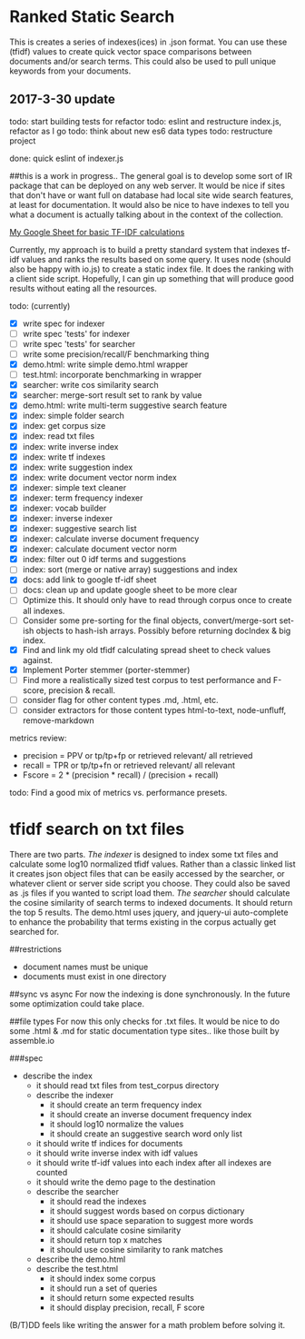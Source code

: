 # Ranked Static Search

This is creates a series of indexes(ices) in .json format. You can use these (tfidf) values to create quick vector space comparisons between documents and/or search terms. This could also be used to pull unique keywords from your documents.

## 2017-3-30 update
todo: start building tests for refactor
todo: eslint and restructure index.js, refactor as I go
todo: think about new es6 data types
todo: restructure project

done: quick eslint of indexer.js


##this is a work in progress..
The general goal is to develop some sort of IR package that can be deployed on any web server.
 It would be nice if sites that don't have or want full on database had local site wide search
  features, at least for documentation. It would also be nice to have indexes to tell you what 
  a document is actually talking about in the context of the collection.


[My Google Sheet for basic TF-IDF calculations](https://docs.google.com/spreadsheets/d/1yWSgmJH1Zr5XkGIhCvssmIMYAXnNfilsidj5dsaxGl4/edit?usp=sharing)
  
Currently, my approach is to build a pretty standard system that indexes tf-idf values 
and ranks the results based on some query. It uses node (should also be happy with io.js) 
to create a static index file. It does the ranking with a client side script. 
Hopefully, I can gin up something that will produce good results without eating all the resources. 

todo: (currently)
  - [x] write spec for indexer
  - [ ] write spec 'tests' for indexer
  - [ ] write spec 'tests' for searcher
  - [ ] write some precision/recall/F benchmarking thing
  - [x] demo.html: write simple demo.html wrapper
  - [ ] test.html: incorporate benchmarking in wrapper
  - [x] searcher: write cos similarity search
  - [x] searcher: merge-sort result set to rank by value
  - [x] demo.html: write multi-term suggestive search feature
  - [x] index: simple folder search
  - [x] index: get corpus size
  - [x] index: read txt files
  - [x] index: write inverse index
  - [x] index: write tf indexes
  - [x] index: write suggestion index
  - [x] index: write document vector norm index
  - [x] indexer: simple text cleaner
  - [x] indexer: term frequency indexer
  - [x] indexer: vocab builder
  - [x] indexer: inverse indexer
  - [x] indexer: suggestive search list
  - [x] indexer: calculate inverse document frequency
  - [x] indexer: calculate document vector norm
  - [x] index: filter out 0 idf terms and suggestions
  - [ ] index: sort (merge or native array) suggestions and index 
  - [x] docs: add link to google tf-idf sheet
  - [ ] docs: clean up and update google sheet to be more clear
  - [ ] Optimize this. It should only have to read through corpus once to create all indexes.
  - [ ] Consider some pre-sorting for the final objects, convert/merge-sort set-ish objects to hash-ish arrays. Possibly before returning docIndex & big index. 
  - [x] Find and link my old tfidf calculating spread sheet to check values against. 
  - [x] Implement Porter stemmer (porter-stemmer)
  - [ ] Find more a realistically sized test corpus to test performance and F-score, precision & recall.
  - [ ] consider flag for other content types .md, .html, etc.
  - [ ] consider extractors for those content types html-to-text, node-unfluff, remove-markdown

metrics review:
  - precision = PPV or tp/tp+fp or retrieved relevant/ all retrieved
  - recall = TPR or tp/tp+fn or retrieved relevant/ all relevant
  - Fscore = 2 * (precision * recall) / (precision + recall)
  
todo: Find a good mix of metrics vs. performance presets.

# tfidf search on txt files
There are two parts.
_The indexer_ is designed to index some txt files and calculate some log10 normalized tfidf values.
Rather than a classic linked list it creates json object files that can be easily accessed 
by the searcher, or whatever client or server side script you choose. They could also be 
saved as .js files if you wanted to script load them.
_The searcher_ should calculate the cosine similarity of search terms to indexed documents.
It should return the top 5 results. The demo.html uses jquery, and jquery-ui auto-complete to 
enhance the probability that terms existing in the corpus actually get searched for.


##restrictions
  - document names must be unique
  - documents must exist in one directory

##sync vs async
For now the indexing is done synchronously.
In the future some optimization could take place.

##file types
For now this only checks for .txt files.
It would be nice to do some .html & .md for static documentation type sites.. like those built by assemble.io

###spec
  - describe the index
    - it should read txt files from test_corpus directory
    - describe the indexer
      - it should create an term frequency index
      - it should create an inverse document frequency index
      - it should log10 normalize the values
      - it should create an suggestive search word only list
    - it should write tf indices for documents
    - it should write inverse index with idf values
    - it should write tf-idf values into each index after all indexes are counted
    - it should write the demo page to the destination
    - describe the searcher
      - it should read the indexes
      - it should suggest words based on corpus dictionary
      - it should use space separation to suggest more words
      - it should calculate cosine similarity
      - it should return top x matches
      - it should use cosine similarity to rank matches
    - describe the demo.html
    - describe the test.html
      - it should index some corpus
      - it should run a set of queries
      - it should return some expected results
      - it should display precision, recall, F score

(B/T)DD feels like writing the answer for a math problem before solving it.
